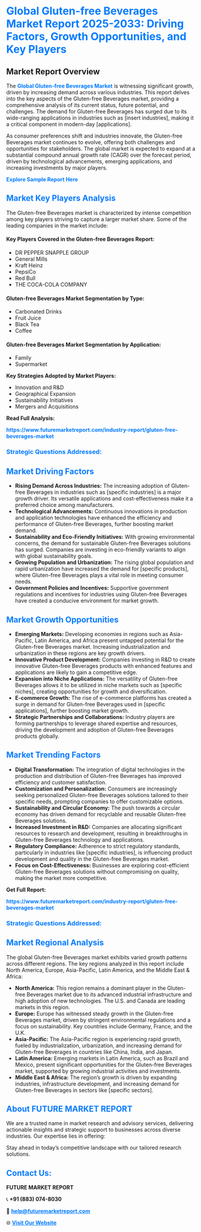 <h1 style="color: #007BFF;">Global Gluten-free Beverages Market Report 2025-2033: Driving Factors, Growth Opportunities, and Key Players</h1>

<section id="overview">
<h2>Market Report Overview</h2>
<p>The <a href="https://www.futuremarketreport.com/industry-report/gluten-free-beverages-market" style="color: #007BFF; text-decoration: none;"><strong>Global Gluten-free Beverages Market</strong></a> is witnessing significant growth, driven by increasing demand across various industries. This report delves into the key aspects of the Gluten-free Beverages market, providing a comprehensive analysis of its current status, future potential, and challenges. The demand for Gluten-free Beverages has surged due to its wide-ranging applications in industries such as [insert industries], making it a critical component in modern-day [applications].</p>
<p>As consumer preferences shift and industries innovate, the Gluten-free Beverages market continues to evolve, offering both challenges and opportunities for stakeholders. The global market is expected to expand at a substantial compound annual growth rate (CAGR) over the forecast period, driven by technological advancements, emerging applications, and increasing investments by major players.</p>
</section>

<section id="overview">
<p><a href="https://www.futuremarketreport.com/request-sample/reportId=85147" style="color: #007BFF; text-decoration: none;"><strong>Explore Sample Report Here</strong></a></p>
</section>

<section id="key-players">
<h2 style="color: #007BFF;">Market Key Players Analysis</h2>
<p>The Gluten-free Beverages market is characterized by intense competition among key players striving to capture a larger market share. Some of the leading companies in the market include:</p>
<h4>Key Players Covered in the Gluten-free Beverages Report:</h4>
<ul><li>DR PEPPER SNAPPLE GROUP</li><li>General Mills</li><li>Kraft Heinz</li><li>PepsiCo</li><li>Red Bull</li><li>THE COCA-COLA COMPANY</li></ul>
<h4>Gluten-free Beverages Market Segmentation by Type:</h4>
<ul><li>Carbonated Drinks</li><li>Fruit Juice</li><li>Black Tea</li><li>Coffee</li></ul>

<h4>Gluten-free Beverages Market Segmentation by Application:</h4>
<ul><li>Family</li><li>Supermarket</li></ul>
<p><strong>Key Strategies Adopted by Market Players:</strong></p>
<ul>
<li>Innovation and R&D</li>
<li>Geographical Expansion</li>
<li>Sustainability Initiatives</li>
<li>Mergers and Acquisitions</li>
</ul>
</section>

<section>
<p><strong>Read Full Analysis: </strong></p><a href="https://www.futuremarketreport.com/industry-report/gluten-free-beverages-market" style="color: #007BFF; text-decoration: none;"><strong>https://www.futuremarketreport.com/industry-report/gluten-free-beverages-market</strong></a>
<h3 style="color: #007BFF;">Strategic Questions Addressed:</h3>
</section>

<section id="driving-factors">
<h2 style="color: #007BFF;">Market Driving Factors</h2>
<ul>
<li><strong>Rising Demand Across Industries:</strong> The increasing adoption of Gluten-free Beverages in industries such as [specific industries] is a major growth driver. Its versatile applications and cost-effectiveness make it a preferred choice among manufacturers.</li>
<li><strong>Technological Advancements:</strong> Continuous innovations in production and application technologies have enhanced the efficiency and performance of Gluten-free Beverages, further boosting market demand.</li>
<li><strong>Sustainability and Eco-Friendly Initiatives:</strong> With growing environmental concerns, the demand for sustainable Gluten-free Beverages solutions has surged. Companies are investing in eco-friendly variants to align with global sustainability goals.</li>
<li><strong>Growing Population and Urbanization:</strong> The rising global population and rapid urbanization have increased the demand for [specific products], where Gluten-free Beverages plays a vital role in meeting consumer needs.</li>
<li><strong>Government Policies and Incentives:</strong> Supportive government regulations and incentives for industries using Gluten-free Beverages have created a conducive environment for market growth.</li>
</ul>
</section>

<section id="growth-opportunities">
<h2 style="color: #007BFF;">Market Growth Opportunities</h2>
<ul>
<li><strong>Emerging Markets:</strong> Developing economies in regions such as Asia-Pacific, Latin America, and Africa present untapped potential for the Gluten-free Beverages market. Increasing industrialization and urbanization in these regions are key growth drivers.</li>
<li><strong>Innovative Product Development:</strong> Companies investing in R&D to create innovative Gluten-free Beverages products with enhanced features and applications are likely to gain a competitive edge.</li>
<li><strong>Expansion into Niche Applications:</strong> The versatility of Gluten-free Beverages allows it to be utilized in niche markets such as [specific niches], creating opportunities for growth and diversification.</li>
<li><strong>E-commerce Growth:</strong> The rise of e-commerce platforms has created a surge in demand for Gluten-free Beverages used in [specific applications], further boosting market growth.</li>
<li><strong>Strategic Partnerships and Collaborations:</strong> Industry players are forming partnerships to leverage shared expertise and resources, driving the development and adoption of Gluten-free Beverages products globally.</li>
</ul>
</section>

<section id="trending-factors">
<h2 style="color: #007BFF;">Market Trending Factors</h2>
<ul>
<li><strong>Digital Transformation:</strong> The integration of digital technologies in the production and distribution of Gluten-free Beverages has improved efficiency and customer satisfaction.</li>
<li><strong>Customization and Personalization:</strong> Consumers are increasingly seeking personalized Gluten-free Beverages solutions tailored to their specific needs, prompting companies to offer customizable options.</li>
<li><strong>Sustainability and Circular Economy:</strong> The push towards a circular economy has driven demand for recyclable and reusable Gluten-free Beverages solutions.</li>
<li><strong>Increased Investment in R&D:</strong> Companies are allocating significant resources to research and development, resulting in breakthroughs in Gluten-free Beverages technology and applications.</li>
<li><strong>Regulatory Compliance:</strong> Adherence to strict regulatory standards, particularly in industries like [specific industries], is influencing product development and quality in the Gluten-free Beverages market.</li>
<li><strong>Focus on Cost-Effectiveness:</strong> Businesses are exploring cost-efficient Gluten-free Beverages solutions without compromising on quality, making the market more competitive.</li>
</ul>
</section>

<section>
<p><strong>Get Full Report: </strong></p><a href="https://www.futuremarketreport.com/industry-report/gluten-free-beverages-market" style="color: #007BFF; text-decoration: none;"><strong>https://www.futuremarketreport.com/industry-report/gluten-free-beverages-market</strong></a>
<h3 style="color: #007BFF;">Strategic Questions Addressed:</h3>
</section>


<section id="regional-analysis">
<h2 style="color: #007BFF;">Market Regional Analysis</h2>
<p>The global Gluten-free Beverages market exhibits varied growth patterns across different regions. The key regions analyzed in this report include North America, Europe, Asia-Pacific, Latin America, and the Middle East & Africa:</p>
<ul>
<li><strong>North America:</strong> This region remains a dominant player in the Gluten-free Beverages market due to its advanced industrial infrastructure and high adoption of new technologies. The U.S. and Canada are leading markets in this region.</li>
<li><strong>Europe:</strong> Europe has witnessed steady growth in the Gluten-free Beverages market, driven by stringent environmental regulations and a focus on sustainability. Key countries include Germany, France, and the U.K.</li>
<li><strong>Asia-Pacific:</strong> The Asia-Pacific region is experiencing rapid growth, fueled by industrialization, urbanization, and increasing demand for Gluten-free Beverages in countries like China, India, and Japan.</li>
<li><strong>Latin America:</strong> Emerging markets in Latin America, such as Brazil and Mexico, present significant opportunities for the Gluten-free Beverages market, supported by growing industrial activities and investments.</li>
<li><strong>Middle East & Africa:</strong> The region’s growth is driven by expanding industries, infrastructure development, and increasing demand for Gluten-free Beverages in sectors like [specific sectors].</li>
</ul>
</section>

<footer>
<h2 style="color: #007BFF;">About FUTURE MARKET REPORT</h2>
<p>We are a trusted name in market research and advisory services, delivering actionable insights and strategic support to businesses across diverse industries. Our expertise lies in offering:</p>

<p>Stay ahead in today’s competitive landscape with our tailored research solutions.</p>

<h2 style="color: #007BFF;">Contact Us:</h2>
<p><strong>FUTURE MARKET REPORT</strong></p>
<p>📞 <strong>+91 (883) 074-8030</strong></p>
<p>📧 <strong><a href="mailto:help@futuremarketreport.com" style="color: #007BFF;">help@futuremarketreport.com</a></strong></p>
<p>🌐 <strong><a href="https://www.futuremarketreport.com/" style="color: #007BFF;">Visit Our Website</a></strong></p>
</footer>